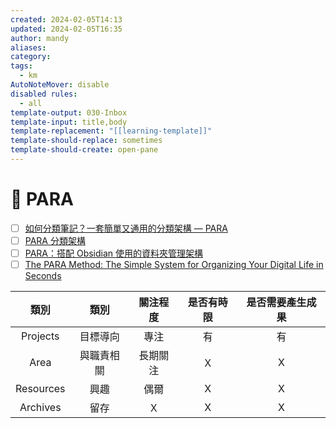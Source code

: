```yaml
---
created: 2024-02-05T14:13
updated: 2024-02-05T16:35
author: mandy
aliases: 
category: 
tags:
  - km
AutoNoteMover: disable
disabled rules:
  - all
template-output: 030-Inbox
template-input: title,body
template-replacement: "[[learning-template]]"
template-should-replace: sometimes
template-should-create: open-pane
---
```

# 🚀 PARA

- [ ] [如何分類筆記？一套簡單又通用的分類架構 — PARA](https://medium.com/pm%E7%9A%84%E7%94%9F%E7%94%A2%E5%8A%9B%E5%B7%A5%E5%85%B7%E7%AE%B1/%E5%A6%82%E4%BD%95%E5%88%86%E9%A1%9E%E7%AD%86%E8%A8%98-e25c4cc39dba)
- [ ] [PARA 分類架構](https://fntsr.tw/notes/para-method/)
- [ ] [PARA：搭配 Obsidian 使用的資料夾管理架構](https://hitripod.com/para-data-folder-structure/)
- [ ] [The PARA Method: The Simple System for Organizing Your Digital Life in Seconds](https://fortelabs.com/blog/para/)

|   類別    |    類別    | 關注程度 | 是否有時限 | 是否需要產生成果 |
|:---------:|:----------:|:--------:|:----------:|:----------------:|
| Projects  |  目標導向  |   專注   |     有     |        有        |
|   Area    | 與職責相關 | 長期關注 |     Ｘ     |        X         |
| Resources |    興趣    |   偶爾   |     X      |        X         |
| Archives  |    留存    |    Ｘ    |     X      |        X         |




